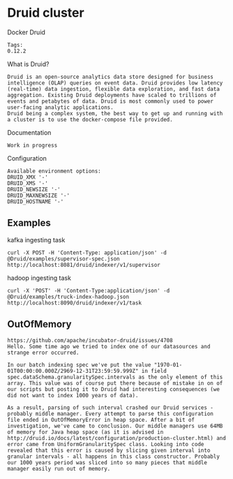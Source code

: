# Druid cluster

Docker Druid

    Tags:
    0.12.2
    
What is Druid?

    Druid is an open-source analytics data store designed for business intelligence (OLAP) queries on event data. Druid provides low latency (real-time) data ingestion, flexible data exploration, and fast data aggregation. Existing Druid deployments have scaled to trillions of events and petabytes of data. Druid is most commonly used to power user-facing analytic applications.
    Druid being a complex system, the best way to get up and running with a cluster is to use the docker-compose file provided.

Documentation

    Work in progress

Configuration

    Available environment options:
    DRUID_XMX '-'
    DRUID_XMS '-'
    DRUID_NEWSIZE '-'
    DRUID_MAXNEWSIZE '-'
    DRUID_HOSTNAME '-'
    
## Examples
kafka ingesting task

    curl -X POST -H 'Content-Type: application/json' -d @Druid/examples/supervisor-spec.json http://localhost:8081/druid/indexer/v1/supervisor
    
hadoop ingesting task

    curl -X 'POST' -H 'Content-Type:application/json' -d @Druid/examples/truck-index-hadoop.json http://localhost:8090/druid/indexer/v1/task    


## OutOfMemory

    https://github.com/apache/incubator-druid/issues/4708
    Hello. Some time ago we tried to index one of our datasources and strange error occurred.
    
    In our batch indexing spec we've put the value "1970-01-01T00:00:00.000Z/2969-12-31T23:59:59.999Z" in field spec.dataSchema.granularitySpec.intervals as the only element of this array. This value was of course put there because of mistake in on of our scripts but posting it to Druid had interesting consequences (we did not want to index 1000 years of data).
    
    As a result, parsing of such interval crashed our Druid services - probably middle manager. Every attempt to parse this configuration file ended in OutOfMemoryError in heap space. After a bit of investigation, we've came to conclusion. Our middle managers use 64MB of memory for Java heap space (as it is advised in http://druid.io/docs/latest/configuration/production-cluster.html) and error came from UniformGranularitySpec class. Looking into code revealed that this error is caused by slicing given interval into granular intervals - all happens in this class constructor. Probably our 1000 years period was sliced into so many pieces that middle manager easily run out of memory.